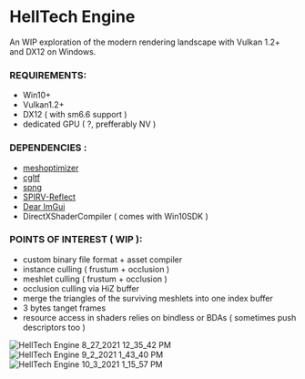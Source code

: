 # HellTech Engine
An WIP exploration of the modern rendering landscape with Vulkan 1.2+ and DX12 on Windows.


### REQUIREMENTS:
- Win10+
- Vulkan1.2+
- DX12 ( with sm6.6 support )
- dedicated GPU ( ?, prefferably NV )


### DEPENDENCIES :
- [meshoptimizer](https://github.com/zeux/meshoptimizer)
- [cgltf](https://github.com/jkuhlmann/cgltf)
- [spng](https://github.com/randy408/libspng)
- [SPIRV-Reflect](https://github.com/KhronosGroup/SPIRV-Reflect)
- [Dear ImGui](https://github.com/ocornut/imgui)
- DirectXShaderCompiler ( comes with Win10SDK )

### POINTS OF INTEREST ( WIP ):
- custom binary file format + asset compiler
- instance culling ( frustum + occlusion )
- meshlet culling ( frustum + occlusion )
- occlusion culling via HiZ buffer
- merge the triangles of the surviving meshlets into one index buffer
- 3 bytes tanget frames
- resource access in shaders relies on bindless or BDAs ( sometimes push descriptors too )

![HellTech Engine 8_27_2021 12_35_42 PM](https://user-images.githubusercontent.com/32171756/135079403-c1c025b4-bb22-4181-a33a-0a49b469a5e6.png)
![HellTech Engine 9_2_2021 1_43_40 PM](https://user-images.githubusercontent.com/32171756/135079505-5b91c42c-8445-46d4-b7e2-c3f41124a4a9.png)
![HellTech Engine 10_3_2021 1_15_57 PM](https://user-images.githubusercontent.com/32171756/135749331-4a191c8f-d44b-473b-baba-4361418860cc.png)
